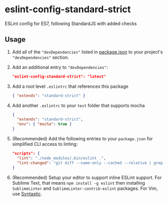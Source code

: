 # eslint-config-standard-strict
ESLint config for ES7, following StandardJS with added checks

## Usage

1. Add all of the `"devDependencies"` listed in [package.json](https://github.com/jhurliman/eslint-config-standard-strict/blob/master/package.json) to your project's `"devDependencies"` section.

2. Add an additional entry to `"devDependencies"`:

    ```json
    "eslint-config-standard-strict": "latest"
    ```

3. Add a root level `.eslintrc` that references this package

    ```json
    { "extends": "standard-strict" }
    ```

4. Add another `.eslintrc` to your `test` folder that supports mocha

    ```json
    {
      "extends": "standard-strict",
      "env": { "mocha": true }
    }
    ```

5. (Recommended) Add the following entries to your `package.json` for simplified CLI access to linting:

    ```json
    "scripts": {
      "lint": "./node_modules/.bin/eslint .",
      "lint-changed": "git diff --name-only --cached --relative | grep '\\.js$' | xargs ./node_modules/.bin/eslint"
    }
    ```

6. (Recommended) Setup your editor to support inline ESLint support. For Sublime Text, that means `npm install -g eslint` then installing `SublimeLinter` and `SublimeLinter-contrib-eslint` packages. For Vim, use [Syntastic](https://github.com/scrooloose/syntastic).
